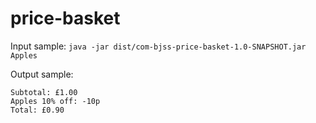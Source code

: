 # price-basket


Input sample: 
```java -jar dist/com-bjss-price-basket-1.0-SNAPSHOT.jar Apples```

Output sample: 
```
Subtotal: £1.00
Apples 10% off: -10p
Total: £0.90
```

